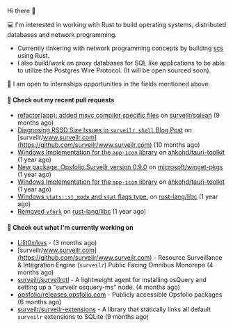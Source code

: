 Hi there 👋 

💻 I'm interested in working with Rust to build operating systems, distributed databases and network programming.
- Currently tinkering with network programming concepts by building [scs](https://github.com/Onboardbase/secure-share) using Rust.
- I also build/work on proxy databases for SQL like applications to be able to utilize the Postgres Wire Protocol. (It will be open sourced soon).

🍺 I am open to internships opportunities in the fields mentioned above.

#### 🔨 Check out my recent pull requests

- [refactor(app): added msvc compiler specific files](https://github.com/surveilr/sqlean/pull/1) on [surveilr/sqlean](https://github.com/surveilr/sqlean) (9 months ago)
- [Diagnosing RSSD Size Issues in `surveilr shell` Blog Post](https://github.com/surveilr/www.surveilr.com/pull/83) on [surveilr/www.surveilr.com](https://github.com/surveilr/www.surveilr.com) (10 months ago)
- [Windows Implementation for the `app-icon` library](https://github.com/ahkohd/tauri-toolkit/pull/60) on [ahkohd/tauri-toolkit](https://github.com/ahkohd/tauri-toolkit) (1 year ago)
- [New package: Opsfolio.Surveilr version 0.9.0](https://github.com/microsoft/winget-pkgs/pull/155614) on [microsoft/winget-pkgs](https://github.com/microsoft/winget-pkgs) (1 year ago)
- [Windows Implementation for the `app-icon` library](https://github.com/ahkohd/tauri-toolkit/pull/59) on [ahkohd/tauri-toolkit](https://github.com/ahkohd/tauri-toolkit) (1 year ago)
- [Windows `stats::st_mode` and `stat` flags type.](https://github.com/rust-lang/libc/pull/3625) on [rust-lang/libc](https://github.com/rust-lang/libc) (1 year ago)
- [Removed `vfork`](https://github.com/rust-lang/libc/pull/3624) on [rust-lang/libc](https://github.com/rust-lang/libc) (1 year ago)


#### 👷 Check out what I'm currently working on

- [Lilit0x/kvs](https://github.com/Lilit0x/kvs) -  (3 months ago)
- [surveilr/www.surveilr.com](https://github.com/surveilr/www.surveilr.com) - Resource Surveillance &amp; Integration Engine (`surveilr`) Public Facing Omnibus Monorepo (4 months ago)
- [surveilr/surveilrctl](https://github.com/surveilr/surveilrctl) - A lightweight agent for installing osQuery and setting up a &#34;surveilr osquery-ms&#34; node. (4 months ago)
- [opsfolio/releases.opsfolio.com](https://github.com/opsfolio/releases.opsfolio.com) - Publicly accessible Opsfolio packages (6 months ago)
- [surveilr/surveilr-extensions](https://github.com/surveilr/surveilr-extensions) - A library that statically links all default `surveilr` extensions to SQLite (9 months ago)
